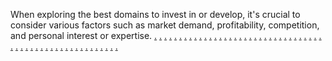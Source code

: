 When exploring the best domains to invest in or develop, it's crucial to consider various factors such as market demand, profitability, competition, and personal interest or expertise. 
<a href="https://kyahotahai.in/">.</a>
<a href="https://truelinkz.com/">.</a>
<a href="https://viralkursi.com/">.</a>
<a href="https://www.dotricky.com/">.</a>
<a href="https://ms-15.weebly.com/">.</a>
<a href="https://ms-16.weebly.com/">.</a>
<a href="https://ms-17.weebly.com/">.</a>
<a href="https://ms-18.weebly.com/">.</a>
<a href="https://ms-19.weebly.com/">.</a>
<a href="https://ms-20.weebly.com/">.</a>
<a href="https://ms-21s.weebly.com/">.</a>
<a href="https://ms-22.weebly.com/">.</a>
<a href="https://ms-23.weebly.com/">.</a>
<a href="https://ms-24.weebly.com/">.</a>
<a href="https://ms-15.weebly.com/">.</a>
<a href="http://kht-01.weebly.com/">.</a>
<a href="http://kht-02.weebly.com/">.</a>
<a href="https://kht-03.weebly.com/">.</a>
<a href="https://kht-04.weebly.com/">.</a>
<a href="https://kht-05.weebly.com/">.</a>
<a href="https://kht-06.weebly.com/">.</a>
<a href="https://kht-07.weebly.com/">.</a>
<a href="https://kht-08.weebly.com/">.</a>
<a href="https://kht-09.weebly.com/">.</a>
<a href="https://kht-10.weebly.com/">.</a>
<a href="https://kht-11.weebly.com/">.</a>
<a href="https://kht-12.weebly.com/">.</a>
<a href="https://kht-13.weebly.com/">.</a>
<a href="https://kht-14.weebly.com/">.</a>
<a href="https://kht-15.weebly.com/">.</a>
<a href="https://kht-16.weebly.com/">.</a>
<a href="https://kht-17.weebly.com/">.</a>
<a href="https://kht-18.weebly.com/">.</a>
<a href="https://kht-19.weebly.com/">.</a>
<a href="https://kht-20.weebly.com/">.</a>
<a href="https://ms-16.weebly.com/">.</a>
<a href="https://kht-21aa.weebly.com/">.</a>
<a href="https://kht-22.weebly.com/">.</a>
<a href="https://kht-23.weebly.com/">.</a>
<a href="https://kht-24.weebly.com/">.</a>
<a href="https://kht-25.weebly.com/">.</a>
<a href="https://kht-26.weebly.com/">.</a>
<a href="https://kht-27.weebly.com/">.</a>
<a href="https://kht-28.weebly.com/">.</a>
<a href="https://kht-29.weebly.com/">.</a>
<a href="https://kht-30.weebly.com/">.</a>
<a href="https://kht-31.weebly.com/">.</a>
<a href="https://kht-32.weebly.com/">.</a>
<a href="https://kht-33.weebly.com/">.</a>
<a href="https://kht-34.weebly.com/">.</a>
<a href="http://kht-35.weebly.com/">.</a>
<a href="https://kht-36.weebly.com/">.</a>
<a href="https://kht-37.weebly.com/">.</a>
<a href="https://kht-38a.weebly.com/">.</a>
<a href="https://kht-39.weebly.com/">.</a>
<a href="https://kht-40.weebly.com/">.</a>
